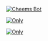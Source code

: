 
[![Cheems Bot](https://repl.it/badge/github/quiec/whatsasena)](https://replit.com/@nipunarangana/Blue-Lione-Bot?v=1)


[![Only](https://i.ibb.co/FJcrYJw/Screenshot-2022-10-08-192010.jpg)](https://heroku.com/deploy) 

[![Only](https://i.ibb.co/TLYsv9q/Logotype-light.png)](https://heroku.com/deploy)
